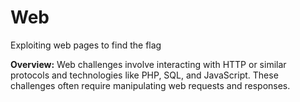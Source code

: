 # Web

Exploiting web pages to find the flag

**Overview:** Web challenges involve interacting with HTTP or similar protocols and technologies like PHP, SQL, and JavaScript. These challenges often require manipulating web requests and responses.





